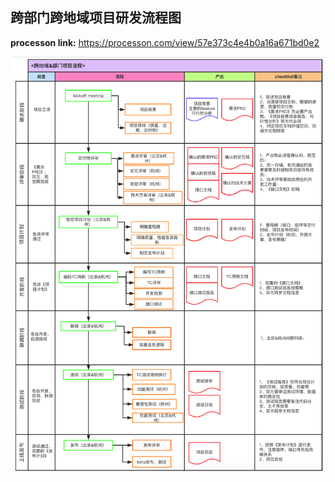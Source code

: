 ## 跨部门跨地域项目研发流程图

**processon link:**
https://processon.com/view/57e373c4e4b0a16a671bd0e2


![](/assets/跨部门跨地域项目研发流程图.png)